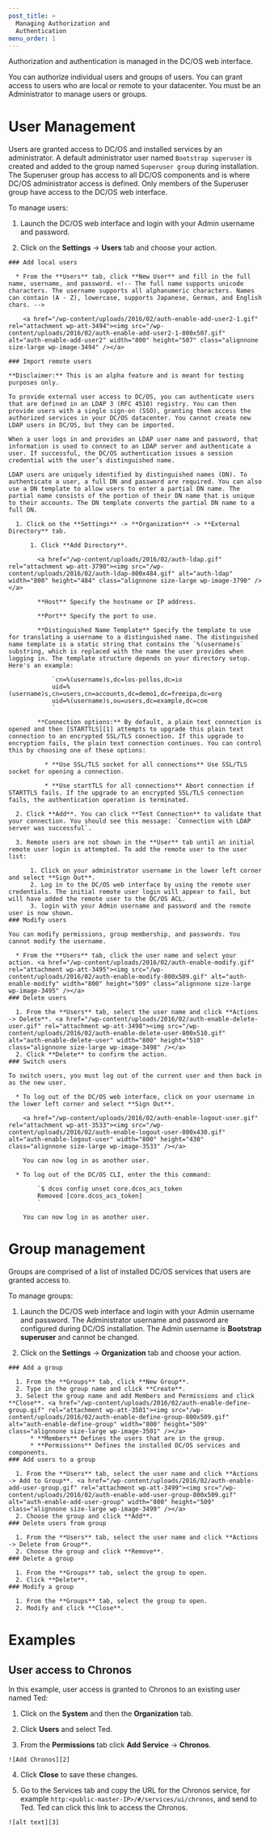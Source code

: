 ```yaml
---
post_title: >
  Managing Authorization and
  Authentication
menu_order: 1
---
```

Authorization and authentication is managed in the DC/OS web interface.

You can authorize individual users and groups of users. You can grant access to users who are local or remote to your datacenter. You must be an Administrator to manage users or groups.

# User Management

Users are granted access to DC/OS and installed services by an administrator. A default administrator user named `Bootstrap superuser` is created and added to the group named `Superuser group` during installation. The Superuser group has access to all DC/OS components and is where DC/OS administrator access is defined. Only members of the Superuser group have access to the DC/OS web interface.

To manage users:

  1. Launch the DC/OS web interface and login with your Admin username and password.

  2. Click on the **Settings** -> **Users** tab and choose your action.
    
    ### Add local users
    
      * From the **Users** tab, click **New User** and fill in the full name, username, and password. <!-- The full name supports unicode characters. The username supports all alphanumeric characters. Names can contain (A - Z), lowercase, supports Japanese, German, and English chars. -->
        
        <a href="/wp-content/uploads/2016/02/auth-enable-add-user2-1.gif" rel="attachment wp-att-3494"><img src="/wp-content/uploads/2016/02/auth-enable-add-user2-1-800x507.gif" alt="auth-enable-add-user2" width="800" height="507" class="alignnone size-large wp-image-3494" /></a>
    
    ### Import remote users
    
    **Disclaimer:** This is an alpha feature and is meant for testing purposes only.
    
    To provide external user access to DC/OS, you can authenticate users that are defined in an LDAP 3 (RFC 4510) registry. You can then provide users with a single sign-on (SSO), granting them access the authorized services in your DC/OS datacenter. You cannot create new LDAP users in DC/OS, but they can be imported.
    
    When a user logs in and provides an LDAP user name and password, that information is used to connect to an LDAP server and authenticate a user. If successful, the DC/OS authentication issues a session credential with the user’s distinguished name.
    
    LDAP users are uniquely identified by distinguished names (DN). To authenticate a user, a full DN and password are required. You can also use a DN template to allow users to enter a partial DN name. The partial name consists of the portion of their DN name that is unique to their accounts. The DN template converts the partial DN name to a full DN.
    
      1. Click on the **Settings** -> **Organization** -> **External Directory** tab.
        
          1. Click **Add Directory**.
            
            <a href="/wp-content/uploads/2016/02/auth-ldap.gif" rel="attachment wp-att-3790"><img src="/wp-content/uploads/2016/02/auth-ldap-800x484.gif" alt="auth-ldap" width="800" height="484" class="alignnone size-large wp-image-3790" /></a>
            
            **Host** Specify the hostname or IP address.
            
            **Port** Specify the port to use.
            
            **Distinguished Name Template** Specify the template to use for translating a username to a distinguished name. The distinguished name template is a static string that contains the `%(username)s` substring, which is replaced with the name the user provides when logging in. The template structure depends on your directory setup. Here's an example:
            
                `cn=%(username)s,dc=los-pollos,dc=io
                uid=%(username)s,cn=users,cn=accounts,dc=demo1,dc=freeipa,dc=org
                uid=%(username)s,ou=users,dc=example,dc=com
                `
            
            **Connection options:** By default, a plain text connection is opened and then [STARTTLS][1] attempts to upgrade this plain text connection to an encrypted SSL/TLS connection. If this upgrade to encryption fails, the plain text connection continues. You can control this by choosing one of these options:
            
              * **Use SSL/TLS socket for all connections** Use SSL/TLS socket for opening a connection.
            
              * **Use startTLS for all connections** Abort connection if STARTTLS fails. If the upgrade to an encrypted SSL/TLS connection fails, the authentication operation is terminated.
    
      2. Click **Add**. You can click **Test Connection** to validate that your connection. You should see this message: `Connection with LDAP server was successful`.
    
      3. Remote users are not shown in the **User** tab until an initial remote user login is attempted. To add the remote user to the user list:
        
          1. Click on your administrator username in the lower left corner and select **Sign Out**.
          2. Log in to the DC/OS web interface by using the remote user credentials. The initial remote user login will appear to fail, but will have added the remote user to the DC/OS ACL. 
          3. login with your Admin username and password and the remote user is now shown. 
    ### Modify users
    
    You can modify permissions, group membership, and passwords. You cannot modify the username.
    
      * From the **Users** tab, click the user name and select your action. <a href="/wp-content/uploads/2016/02/auth-enable-modify.gif" rel="attachment wp-att-3495"><img src="/wp-content/uploads/2016/02/auth-enable-modify-800x509.gif" alt="auth-enable-modify" width="800" height="509" class="alignnone size-large wp-image-3495" /></a>
    ### Delete users
    
      1. From the **Users** tab, select the user name and click **Actions -> Delete**. <a href="/wp-content/uploads/2016/02/auth-enable-delete-user.gif" rel="attachment wp-att-3498"><img src="/wp-content/uploads/2016/02/auth-enable-delete-user-800x510.gif" alt="auth-enable-delete-user" width="800" height="510" class="alignnone size-large wp-image-3498" /></a>
      2. Click **Delete** to confirm the action.
    ### Switch users
    
    To switch users, you must log out of the current user and then back in as the new user.
    
      * To log out of the DC/OS web interface, click on your username in the lower left corner and select **Sign Out**.
        
        <a href="/wp-content/uploads/2016/02/auth-enable-logout-user.gif" rel="attachment wp-att-3533"><img src="/wp-content/uploads/2016/02/auth-enable-logout-user-800x430.gif" alt="auth-enable-logout-user" width="800" height="430" class="alignnone size-large wp-image-3533" /></a>
        
        You can now log in as another user.
    
      * To log out of the DC/OS CLI, enter the this command:
        
            `$ dcos config unset core.dcos_acs_token
            Removed [core.dcos_acs_token]
            `
        
        You can now log in as another user.

# Group management

Groups are comprised of a list of installed DC/OS services that users are granted access to.

To manage groups:

  1. Launch the DC/OS web interface and login with your Admin username and password. The Administrator username and password are configured during DC/OS installation. The Admin username is **Bootstrap superuser** and cannot be changed.

  2. Click on the **Settings** -> **Organization** tab and choose your action.
    
    ### Add a group
    
      1. From the **Groups** tab, click **New Group**.
      2. Type in the group name and click **Create**.
      3. Select the group name and add Members and Permissions and click **Close**. <a href="/wp-content/uploads/2016/02/auth-enable-define-group.gif" rel="attachment wp-att-3501"><img src="/wp-content/uploads/2016/02/auth-enable-define-group-800x509.gif" alt="auth-enable-define-group" width="800" height="509" class="alignnone size-large wp-image-3501" /></a> 
          * **Members** Defines the users that are in the group.
          * **Permissions** Defines the installed DC/OS services and components.
    ### Add users to a group
    
      1. From the **Users** tab, select the user name and click **Actions -> Add to Group**. <a href="/wp-content/uploads/2016/02/auth-enable-add-user-group.gif" rel="attachment wp-att-3499"><img src="/wp-content/uploads/2016/02/auth-enable-add-user-group-800x509.gif" alt="auth-enable-add-user-group" width="800" height="509" class="alignnone size-large wp-image-3499" /></a>
      2. Choose the group and click **Add**. 
    ### Delete users from group
    
      1. From the **Users** tab, select the user name and click **Actions -> Delete from Group**.
      2. Choose the group and click **Remove**.
    ### Delete a group
    
      1. From the **Groups** tab, select the group to open.
      2. Click **Delete**.
    ### Modify a group
    
      1. From the **Groups** tab, select the group to open.
      2. Modify and click **Close**.

# Examples

## User access to Chronos

In this example, user access is granted to Chronos to an existing user named Ted:

  1. Click on the **System** and then the **Organization** tab.

  2. Click **Users** and select Ted.

  3. From the **Permissions** tab click **Add Service** -> **Chronos**.
    
    ![Add Chronos][2]

  4. Click **Close** to save these changes.

  5. Go to the Services tab and copy the URL for the Chronos service, for example `http:<public-master-IP>/#/services/ui/chronos`, and send to Ted. Ted can click this link to access the Chronos.
    
    ![alt text][3]

 [1]: https://en.wikipedia.org/wiki/STARTTLS
 [2]: /assets/images/auth-enable-ex-chronos-user.gif
 [3]: /assets/images/auth-enable-chronos-example4.gif